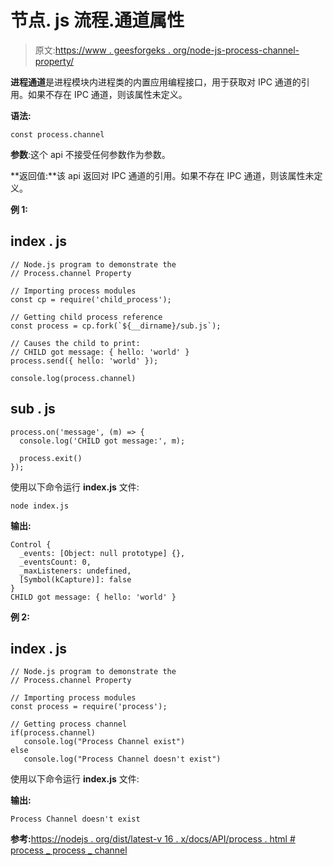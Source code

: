 # 节点. js 流程.通道属性

> 原文:[https://www . geesforgeks . org/node-js-process-channel-property/](https://www.geeksforgeeks.org/node-js-process-channel-property/)

**进程通道**是进程模块内进程类的内置应用编程接口，用于获取对 IPC 通道的引用。如果不存在 IPC 通道，则该属性未定义。

**语法:**

```
const process.channel
```

**参数**:这个 api 不接受任何参数作为参数。

**返回值:**该 api 返回对 IPC 通道的引用。如果不存在 IPC 通道，则该属性未定义。

**例 1:**

## index . js

```
// Node.js program to demonstrate the  
// Process.channel Property

// Importing process modules
const cp = require('child_process');

// Getting child process reference 
const process = cp.fork(`${__dirname}/sub.js`);

// Causes the child to print: 
// CHILD got message: { hello: 'world' }
process.send({ hello: 'world' });

console.log(process.channel)
```

## sub . js

```
process.on('message', (m) => {
  console.log('CHILD got message:', m);

  process.exit()
});
```

使用以下命令运行 **index.js** 文件:

```
node index.js
```

**输出:**

```
Control {
  _events: [Object: null prototype] {},
  _eventsCount: 0,
  _maxListeners: undefined,
  [Symbol(kCapture)]: false
}
CHILD got message: { hello: 'world' }
```

**例 2:**

## index . js

```
// Node.js program to demonstrate the  
// Process.channel Property

// Importing process modules
const process = require('process');

// Getting process channel
if(process.channel) 
   console.log("Process Channel exist")
else
   console.log("Process Channel doesn't exist")
```

使用以下命令运行 **index.js** 文件:

**输出:**

```
Process Channel doesn't exist
```

**参考:**[https://nodejs . org/dist/latest-v 16 . x/docs/API/process . html # process _ process _ channel](https://nodejs.org/dist/latest-v16.x/docs/api/process.html#process_process_channel)